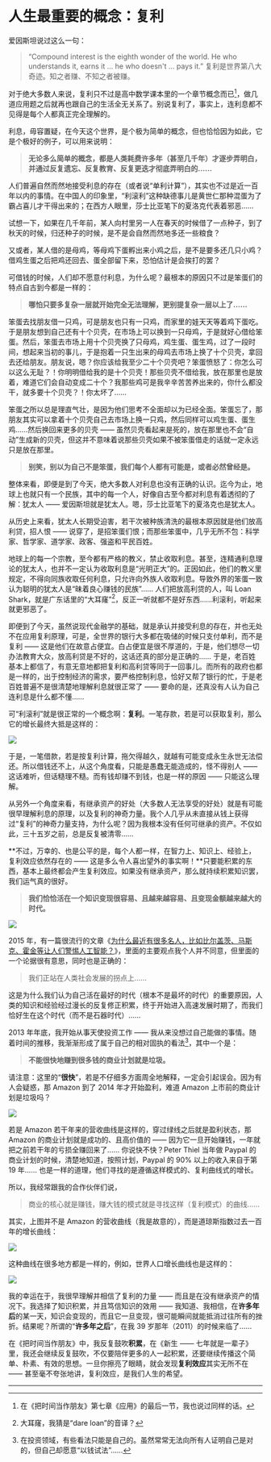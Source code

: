 # 人生最重要的概念：复利
 
 爱因斯坦说过这么一句：
 
 > “Compound interest is the eighth wonder of the world. He who understands it, earns it ... he who doesn't ... pays it.” 复利是世界第八大奇迹。知之者赚、不知之者被赚。
 
 对于绝大多数人来说，复利只不过是高中数学课本里的一个章节概念而已[^1]，做几道应用题之后就再也跟自己的生活全无关系了。别说复利了，事实上，连利息都不见得是每个人都真正完全理解的。
 
 利息，毋容置疑，在今天这个世界，是个极为简单的概念，但也恰恰因为如此，它是个极好的例子，可以用来说明：
 
 > **无论多么简单的概念，都是人类耗费许多年（甚至几千年）才逐步弄明白，并通过反复遗忘、反复教育、反复更迭才彻底弄明白的……**
 
 人们普遍自然而然地接受利息的存在（或者说“单利计算”），其实也不过是近一百年以内的事情。在中国人的印象里，“利滚利”这种缺德事儿是黄世仁那种混蛋为了霸占喜儿才干得出来的；在西方人眼里，莎士比亚笔下的夏洛克代表着邪恶……
 
 试想一下，如果在几千年前，某人向村里另一人在春天的时候借了一点种子，到了秋天的时候，归还种子的时候，是不是会自然而然地多还一些粮食？
 
 又或者，某人借的是母鸡，等母鸡下蛋孵出来小鸡之后，是不是要多还几只小鸡？借鸡生蛋之后把鸡还回去、蛋全部留下来，恐怕估计是会挨打的罢？
 
 可借钱的时候，人们却不愿意付利息，为什么呢？最根本的原因只不过是笨蛋们的特点自古到今都是一样的：
 
 > **哪怕只要多复杂一层就开始完全无法理解，更别提复杂一层以上了……**
 
 笨蛋去找朋友借一只鸡，可是朋友也只有一只鸡，而家里的娃天天等着鸡下蛋吃。于是朋友想到自己还有十个贝壳，在市场上可以换到一只母鸡，于是就好心借给笨蛋。然后，笨蛋去市场上用十个贝壳换了只母鸡，鸡生蛋、蛋生鸡，过了一段时间，想起来当初的事儿，于是抱着一只生出来的母鸡去市场上换了十个贝壳，拿回去还给朋友。朋友说，嗯？你应该给我至少二十个贝壳吧？笨蛋愤怒了：你怎么可以这么无耻？！你明明借给我的是十个贝壳！那些贝壳不借给我，放在那里也是放着，难道它们会自动变成二十个？我那些鸡可是我辛辛苦苦养出来的，你什么都没干，就多要十个贝壳？！你太坏了……
 
 笨蛋之所以总是理直气壮，是因为他们思考不全面却以为已经全面。笨蛋忘了，那朋友其实可以拿着十个贝壳自己去市场上换一只鸡，然后同样可以鸡生蛋、蛋生鸡……然后换回来更多的贝壳 —— 虽然贝壳看起来是死的，放在那里也不会“自动”生成新的贝壳，但这并不意味着说那些贝壳如果不被笨蛋借走的话就一定永远只是放在那里。
 
 > **别笑，别以为自己不是笨蛋，我们每个人都有可能是，或者必然曾经是。**
 
 整体来看，即便是到了今天，绝大多数人对利息也没有正确的认识。迄今为止，地球上也就只有一个民族，其中的每一个人，好像自古至今都对利息有着透彻的了解：犹太人 —— 爱因斯坦就是犹太人。嗯，莎士比亚笔下的夏洛克也是犹太人。
 
 从历史上来看，犹太人长期受迫害，若干次被种族清洗的最根本原因就是他们放高利贷，招人恨 —— 说穿了，是招笨蛋们恨；而那些笨蛋中，几乎无所不包：科学家、哲学家、道学家、政客、强盗和平民百姓。
 
 地球上的每一个宗教，至今都有严格的教义，禁止收取利息。甚至，连精通利息理论的犹太人，也并不一定认为收取利息是“光明正大”的。正因如此，他们的教义里规定，不得向同族收取任何利息，只允许向外族人收取利息。导致外界的笨蛋一致认为聪明的犹太人是“昧着良心赚钱的民族”…… 人们把放高利贷的人，叫 Loan Shark，就是广东话里的“大耳窿”[^2]，反正一听就都不是好东西……利滚利，听起来就更邪恶了。
 
 即便到了今天，虽然说现代金融学的基础，就是承认并接受利息的存在，并也无处不在应用复利原理，可是，全世界的银行大多都在吸储的时候只支付单利，而不是复利 —— 这是他们在故意占便宜。白占便宜是很不厚道的，于是，他们想尽一切办法教育大众，放高利贷是不好的，这话还真的部分是正确的…… 于是，老百姓基本上都信了，有意无意地都把复利和高利贷等同于一回事儿。而所有的政府也都是一样的，出于控制经济的需求，要严格控制利息，恰好又帮了银行的忙，于是老百姓普遍不是很清楚地理解利息就很正常了 —— 要命的是，还真没有人认为自己连利息是什么都不懂……
 
 可“利滚利”就是很正常的一个概念啊：**复利**。一笔存款，若是可以获取复利，那么它的增长最终大抵是这样的：
 
 ![](images/compound-rate-curve.jpg)
 
 于是，一笔借款，若是按复利计算，拖欠得越久，就越有可能变成永生永世无法偿还。所以借钱还不上，从这个角度看，只能是愚蠢无能造成的，怪不得别人 —— 这话难听，但话糙理不糙。而有钱却赚不到钱，也是一样的原因 —— 只能这么理解。
 
 从另外一个角度来看，有继承资产的好处（大多数人无法享受的好处）就是有可能很早理解利息的原理，以及复利的神奇力量。我个人几乎从未直接从钱上获得过“复利”的神奇力量支持，为什么呢？因为我根本没有任何可继承的资产。不仅如此，三十五岁之前，总是反复被清零……
 
 **不过，万幸的、也是公平的是，每个人都一样，在智力上、知识上、经验上，复利效应依然存在的 —— 这是多么令人喜出望外的事实啊！**只要能积累的东西，基本上最终都会产生复利效应。如果没有继承资产，那么就持续积累知识罢，我们运气真的很好。
 
 > **我们恰恰活在一个知识变现很容易、且越来越容易、且变现金额越来越大的时代。**
 
 ![](images/human-progress.jpg)
 
 2015 年，有一篇很流行的文章《[为什么最近有很多名人，比如比尔盖茨、马斯克、霍金等让人们警惕人工智能？](http://t.cn/RwhdDsT)》，里面的主要观点我个人并不同意，但里面的一个论据很有意思，同时也是正确的：
 
 > 我们正站在人类社会发展的拐点上……
 
 这是为什么我们认为自己活在最好的时代（根本不是最坏的时代）的重要原因，人类的知识和经验经过漫长的反复修正积累，终于开始进入高速发展时期了，而我们恰好生在这个时代（而不是石器时代）……
 
 2013 年年底，我开始从事天使投资工作 —— 我从来没想过自己能做的事情。随着时间的推移，我渐渐形成了属于自己的相对固执的看法[^3]，其中一个是：
 
 > **不能很快地赚到很多钱的商业计划就是垃圾。**
 
 请注意：这里的“**很快**”，若是不仔细多方面周全地解释，一定会引起误会。因为有人会疑惑，那 Amazon 到了 2014 年才开始盈利，难道 Amazon 上市前的商业计划是垃圾吗？
 
 ![](images/amazon-growth-fake.jpg)
 
 若是 Amazon 若干年来的营收曲线是这样的，穿过绿线之后就是盈利状态，那 Amazon 的商业计划就是成功的、且高价值的 —— 因为它一旦开始赚钱，一年就把之前若干年的亏损全赚回来了…… 你说快不快？Peter Thiel 当年做 Paypal 的商业计划的时候，清楚地知道，按照计划，Paypal 的 90% 以上的收入来自于第 19 年…… 也是一样的道理，他们寻找的是遵循这样模式的、复利曲线式的增长。
 
 所以，我经常跟我的合作伙伴们说，
 
 > 商业的核心就是赚钱，赚大钱的模式就是寻找这样（复利模式）的曲线……
 
 其实，上图并不是 Amazon 的营收曲线（我是故意的），而是道琼斯指数过去一百年的增长曲线：
 
 ![](images/dj1900-2000.jpg)
 
 这种曲线在很多地方都是一样的，例如，世界人口增长曲线也是这样的：
 
 ![](images/world-population-growth.jpg)
 
 我的幸运在于，我很早理解并相信了复利的力量 —— 而且是在没有继承资产的情况下。我选择了知识积累，并且笃信知识的效用 —— 我知道、我相信，在**许多年后**的某一天，知识会变现的，而且它一旦变现，很可能瞬间就能抵消过往所有的挫折。结果呢？所谓的“**许多年之后**”，在我 39 岁那年（2011）的时候来临了……
 
 在《把时间当作朋友》中，我反复鼓吹**积累**，在《新生 —— 七年就是一辈子》里，我还会继续反复鼓吹，不仅要陪伴更多的人一起积累，还要继续传播这个简单、朴素、有效的思想。一旦你擦亮了眼睛，就会发现**复利效应**其实无所不在 —— 甚至毫不夸张地讲，复利效应，是我们人生的希望。
 
 <hr />
 
 [^1]: 在《把时间当作朋友》第七章《应用》的最后一节，我也说过同样的话。
 [^2]: 大耳窿，我猜是“dare loan”的音译？
 [^3]: 在投资领域，有些看法只能是自己的。虽然常常无法向所有人证明自己是对的，但自己却愿意“以钱试法”……